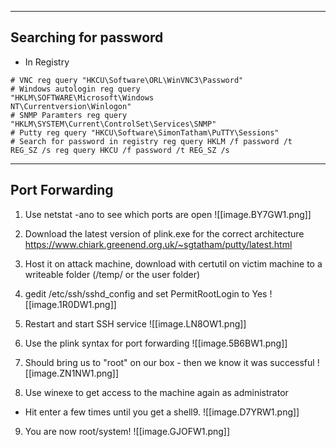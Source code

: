 --- ---

<h2>Searching for password</h2>

- In Registry
```
# VNC reg query "HKCU\Software\ORL\WinVNC3\Password"
# Windows autologin reg query
"HKLM\SOFTWARE\Microsoft\Windows
NT\Currentversion\Winlogon"
# SNMP Paramters reg query
"HKLM\SYSTEM\Current\ControlSet\Services\SNMP"
# Putty reg query "HKCU\Software\SimonTatham\PuTTY\Sessions"
# Search for password in registry reg query HKLM /f password /t
REG_SZ /s reg query HKCU /f password /t REG_SZ /s
```

---

<h2>Port Forwarding</h2>

1. Use netstat -ano to see which ports are open
![[image.BY7GW1.png]]

2. Download the latest version of plink.exe for the correct
architecture
https://www.chiark.greenend.org.uk/~sgtatham/putty/latest.html

3. Host it on attack machine, download with certutil on victim
machine to a writeable folder (/temp/ or the user folder)

4. gedit /etc/ssh/sshd_config and set PermitRootLogin to Yes
![[image.1R0DW1.png]]

5. Restart and start SSH service
![[image.LN8OW1.png]]

6. Use the plink syntax for port forwarding
![[image.5B6BW1.png]]

7. Should bring us to "root" on our box - then we know it was
successful
![[image.ZN1NW1.png]]

8. Use winexe to get access to the machine again as
administrator
- Hit enter a few times until you get a shell9. 
![[image.D7YRW1.png]]

9. You are now root/system!
![[image.GJOFW1.png]]